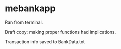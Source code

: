 # mebankapp

Ran from terminal.

Draft copy; making proper functions had implications.

Transaction info saved to BankData.txt
